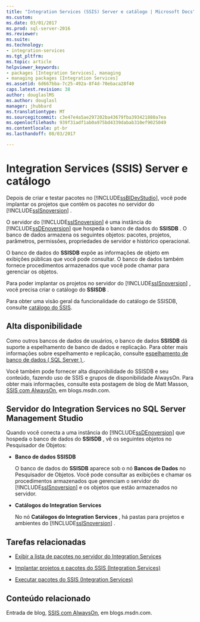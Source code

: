 ```yaml
---
title: "Integration Services (SSIS) Server e catálogo | Microsoft Docs"
ms.custom: 
ms.date: 03/01/2017
ms.prod: sql-server-2016
ms.reviewer: 
ms.suite: 
ms.technology:
- integration-services
ms.tgt_pltfrm: 
ms.topic: article
helpviewer_keywords:
- packages [Integration Services], managing
- managing packages [Integration Services]
ms.assetid: 6d667bba-7c25-492a-8f4d-70ebaca28f40
caps.latest.revision: 38
author: douglaslMS
ms.author: douglasl
manager: jhubbard
ms.translationtype: MT
ms.sourcegitcommit: c3e47e4a5ae297202ba43679fba393421880a7ea
ms.openlocfilehash: 939f31adf1ab0a975bd4339dabab310ef9025049
ms.contentlocale: pt-br
ms.lasthandoff: 08/03/2017

---
```

# <a name="integration-services-ssis-server-and-catalog"></a>Integration Services (SSIS) Server e catálogo
  Depois de criar e testar pacotes no [!INCLUDE[ssBIDevStudio](../../includes/ssbidevstudio-md.md)], você pode implantar os projetos que contêm os pacotes no servidor do [!INCLUDE[ssISnoversion](../../includes/ssisnoversion-md.md)] .  
  
 O servidor do [!INCLUDE[ssISnoversion](../../includes/ssisnoversion-md.md)] é uma instância do [!INCLUDE[ssDEnoversion](../../includes/ssdenoversion-md.md)] que hospeda o banco de dados do **SSISDB** . O banco de dados armazena os seguintes objetos: pacotes, projetos, parâmetros, permissões, propriedades de servidor e histórico operacional.  
  
 O banco de dados do **SSISDB** expõe as informações de objeto em exibições públicas que você pode consultar. O banco de dados também fornece procedimentos armazenados que você pode chamar para gerenciar os objetos.  
  
 Para poder implantar os projetos no servidor do [!INCLUDE[ssISnoversion](../../includes/ssisnoversion-md.md)] , você precisa criar o catálogo do **SSISDB** .  
  
 Para obter uma visão geral da funcionalidade do catálogo de SSISDB, consulte [catálogo do SSIS](../../integration-services/service/ssis-catalog.md).  
  
## <a name="high-availability"></a>Alta disponibilidade  
 Como outros bancos de dados de usuários, o banco de dados **SSISDB** dá suporte a espelhamento de banco de dados e replicação. Para obter mais informações sobre espelhamento e replicação, consulte [espelhamento de banco de dados &#40; SQL Server &#41; ](../../database-engine/database-mirroring/database-mirroring-sql-server.md).  
  
 Você também pode fornecer alta disponibilidade do SSISDB e seu conteúdo, fazendo uso de SSIS e grupos de disponibilidade AlwaysOn. Para obter mais informações, consulte esta postagem de blog de Matt Masson, [SSIS com AlwaysOn](http://go.microsoft.com/fwlink/?LinkId=255873), em blogs.msdn.com.  
  
##  <a name="ssms"></a> Servidor do Integration Services no SQL Server Management Studio  
 Quando você conecta a uma instância do [!INCLUDE[ssDEnoversion](../../includes/ssdenoversion-md.md)] que hospeda o banco de dados do **SSISDB** , vê os seguintes objetos no Pesquisador de Objetos:  
  
-   **Banco de dados SSISDB**  
  
     O banco de dados do **SSISDB** aparece sob o nó **Bancos de Dados** no Pesquisador de Objetos. Você pode consultar as exibições e chamar os procedimentos armazenados que gerenciam o servidor do [!INCLUDE[ssISnoversion](../../includes/ssisnoversion-md.md)] e os objetos que estão armazenados no servidor.  
  
-   **Catálogos do Integration Services**  
  
     No nó **Catálogos do Integration Services** , há pastas para projetos e ambientes do [!INCLUDE[ssISnoversion](../../includes/ssisnoversion-md.md)] .  
  
## <a name="related-tasks"></a>Tarefas relacionadas  
  
-   [Exibir a lista de pacotes no servidor do Integration Services](../../integration-services/service/view-the-list-of-packages-on-the-integration-services-server.md)  
  
-   [Implantar projetos e pacotes do SSIS (Integration Services)](../../integration-services/packages/deploy-integration-services-ssis-projects-and-packages.md)  
  
-   [Executar pacotes do SSIS (Integration Services)](../../integration-services/packages/run-integration-services-ssis-packages.md)  
  
## <a name="related-content"></a>Conteúdo relacionado  
 Entrada de blog, [SSIS com AlwaysOn](http://go.microsoft.com/fwlink/?LinkId=255873), em blogs.msdn.com.  
  
  
